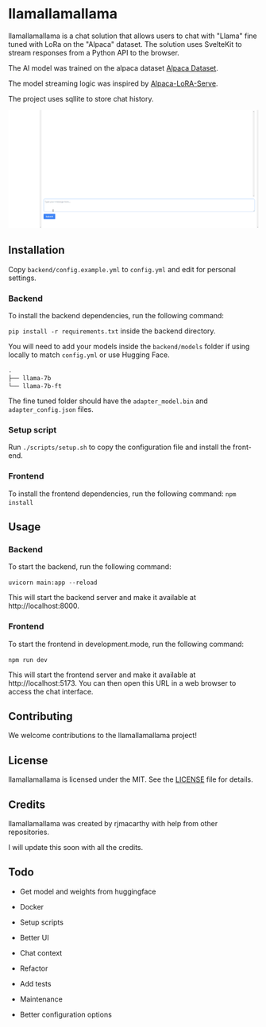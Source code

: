 # llamallamallama

llamallamallama is a chat solution that allows users to chat with "Llama" fine tuned with LoRa on the "Alpaca" dataset. The solution uses SvelteKit to stream responses from a Python API to the browser.

The AI model was trained on the alpaca dataset [Alpaca Dataset](https://github.com/tatsu-lab/stanford_alpaca).

The model streaming logic was inspired by [Alpaca-LoRA-Serve](https://github.com/deep-diver/Alpaca-LoRA-Serve).

The project uses sqllite to store chat history.

![llamallamallama](./website/assets/llamallamallama.gif)

## Installation

Copy `backend/config.example.yml` to `config.yml` and edit for personal settings.

### Backend

To install the backend dependencies, run the following command:

`pip install -r requirements.txt` inside the backend directory.

You will need to add your models inside the `backend/models` folder if using locally to match `config.yml` or use Hugging Face.

```
.
├── llama-7b
└── llama-7b-ft
```

The fine tuned folder should have the `adapter_model.bin` and `adapter_config.json` files.

### Setup script

Run `./scripts/setup.sh` to copy the configuration file and install the front-end.

### Frontend

To install the frontend dependencies, run the following command:
`npm install`


## Usage

### Backend

To start the backend, run the following command:

`uvicorn main:app --reload`

This will start the backend server and make it available at http://localhost:8000.

### Frontend

To start the frontend in development.mode, run the following command:

`npm run dev`

This will start the frontend server and make it available at http://localhost:5173. You can then open this URL in a web browser to access the chat interface.

## Contributing

We welcome contributions to the llamallamallama project!

## License

llamallamallama is licensed under the MIT. See the [LICENSE](LICENSE) file for details.

## Credits

llamallamallama was created by rjmacarthy with help from other repositories.

I will update this soon with all the credits.


## Todo

- Get model and weights from huggingface
- Docker
- Setup scripts
- Better UI
- Chat context
- Refactor
- Add tests
- Maintenance

- Better configuration options
